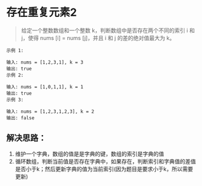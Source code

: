 # 存在重复元素2

> 给定一个整数数组和一个整数 k，判断数组中是否存在两个不同的索引 i 和 j，使得 nums [i] = nums [j]，并且 i 和 j 的差的绝对值最大为 k。

```
示例 1:

输入: nums = [1,2,3,1], k = 3
输出: true
示例 2:

输入: nums = [1,0,1,1], k = 1
输出: true
示例 3:

输入: nums = [1,2,3,1,2,3], k = 2
输出: false
```

## 解决思路：
1. 维护一个字典，数组的值是是字典的键，数组的索引是字典的值
2. 循环数组，判断当前值是否存在字典中，如果存在，判断索引和字典值的差值是否小于k；然后更新字典的值为当前索引(因为题目是要求小于k，所以需要更新)